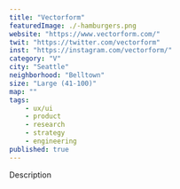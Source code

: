 ```yaml
---
title: "Vectorform"
featuredImage: ./-hamburgers.png
website: "https://www.vectorform.com/"
twit: "https://twitter.com/vectorform"
inst: "https://instagram.com/vectorform/"
category: "V"
city: "Seattle"
neighborhood: "Belltown"
size: "Large (41-100)"
map: ""
tags:
    - ux/ui
    - product
    - research
    - strategy
    - engineering
published: true
---
```


Description
